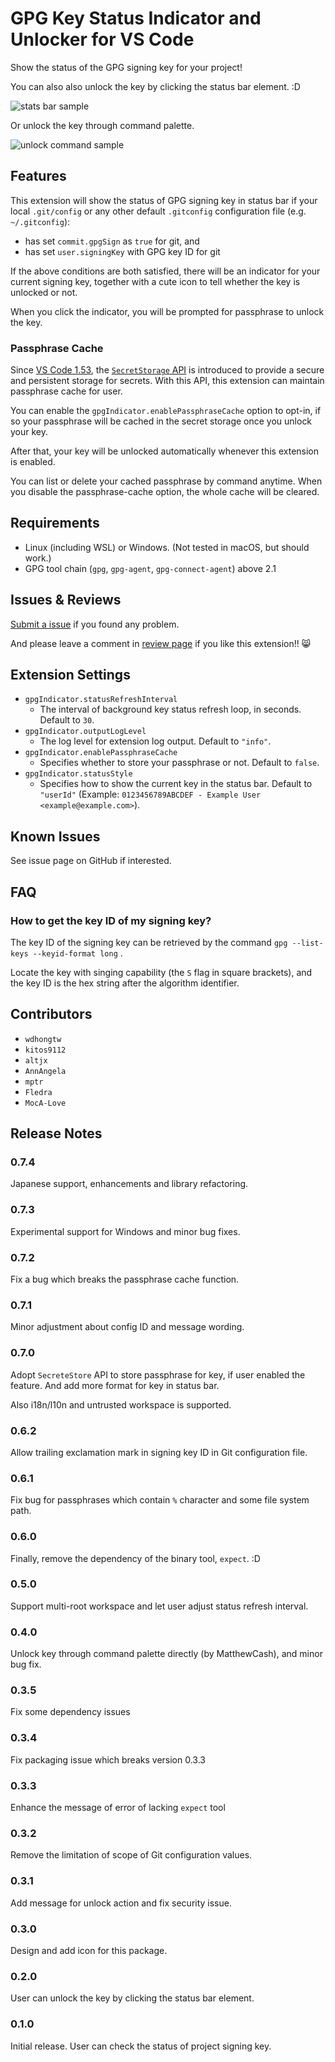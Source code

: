 # GPG Key Status Indicator and Unlocker for VS Code

Show the status of the GPG signing key for your project!

You can also also unlock the key by clicking the status bar element. :D

![stats bar sample](./images/status-bar.png)

Or unlock the key through command palette.

![unlock command sample](./images/unlock-key-command.png)

## Features

This extension will show the status of GPG signing key in status bar if your local
`.git/config` or any other default `.gitconfig` configuration file (e.g. `~/.gitconfig`):

- has set `commit.gpgSign` as `true` for git, and
- has set `user.signingKey` with GPG key ID for git

If the above conditions are both satisfied, there will be an indicator for your current
signing key, together with a cute icon to tell whether the key is unlocked or not.

When you click the indicator, you will be prompted for passphrase to unlock the key.

### Passphrase Cache

Since [VS Code 1.53](https://code.visualstudio.com/updates/v1_53#_secrets-api), the
[`SecretStorage` API](https://code.visualstudio.com/api/references/vscode-api#ExtensionContext.secrets)
is introduced to provide a secure and persistent storage for secrets.
With this API, this extension can maintain passphrase cache for user.

You can enable the `gpgIndicator.enablePassphraseCache` option to opt-in, if so
your passphrase will be cached in the secret storage once you unlock your key.

After that, your key will be unlocked automatically whenever this extension is enabled.

You can list or delete your cached passphrase by command anytime.
When you disable the passphrase-cache option, the whole cache will be cleared.

## Requirements

- Linux (including WSL) or Windows. (Not tested in macOS, but should work.)
- GPG tool chain (`gpg`, `gpg-agent`, `gpg-connect-agent`) above 2.1

## Issues & Reviews

[Submit a issue](https://github.com/wdhongtw/vscode-gpg-indicator/issues) if you found any problem.

And please leave a comment in
[review page](https://marketplace.visualstudio.com/items?itemName=wdhongtw.gpg-indicator&ssr=false#review-details)
if you like this extension!! 😸

## Extension Settings

- `gpgIndicator.statusRefreshInterval`
  - The interval of background key status refresh loop, in seconds. Default to `30`.
- `gpgIndicator.outputLogLevel`
  - The log level for extension log output. Default to `"info"`.
- `gpgIndicator.enablePassphraseCache`
  - Specifies whether to store your passphrase or not. Default to `false`.
- `gpgIndicator.statusStyle`
  - Specifies how to show the current key in the status bar. Default to `"userId"` (Example: `0123456789ABCDEF - Example User <example@example.com>`).

## Known Issues

See issue page on GitHub if interested.

## FAQ

### How to get the key ID of my signing key?

The key ID of the signing key can be retrieved by the command
`gpg --list-keys --keyid-format long` .

Locate the key with singing capability (the `S` flag in square brackets),
and the key ID is the hex string after the algorithm identifier.

## Contributors

- `wdhongtw`
- `kitos9112`
- `altjx`
- `AnnAngela`
- `mptr`
- `Fledra`
- `MocA-Love`

## Release Notes

### 0.7.4

Japanese support, enhancements and library refactoring.

### 0.7.3

Experimental support for Windows and minor bug fixes.

### 0.7.2

Fix a bug which breaks the passphrase cache function.

### 0.7.1

Minor adjustment about config ID and message wording.

### 0.7.0

Adopt `SecreteStore` API to store passphrase for key, if user enabled the feature.
And add more format for key in status bar.

Also i18n/l10n and untrusted workspace is supported.

### 0.6.2

Allow trailing exclamation mark in signing key ID in Git configuration file.

### 0.6.1

Fix bug for passphrases which contain `%` character and some file system path.

### 0.6.0

Finally, remove the dependency of the binary tool, `expect`. :D

### 0.5.0

Support multi-root workspace and let user adjust status refresh interval.

### 0.4.0

Unlock key through command palette directly (by MatthewCash), and minor bug fix.

### 0.3.5

Fix some dependency issues

### 0.3.4

Fix packaging issue which breaks version 0.3.3

### 0.3.3

Enhance the message of error of lacking `expect` tool

### 0.3.2

Remove the limitation of scope of Git configuration values.

### 0.3.1

Add message for unlock action and fix security issue.

### 0.3.0

Design and add icon for this package.

### 0.2.0

User can unlock the key by clicking the status bar element.

### 0.1.0

Initial release. User can check the status of project signing key.
